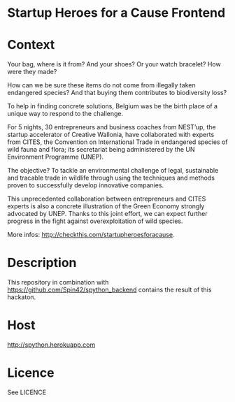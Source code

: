 Startup Heroes for a Cause Frontend
==========

# Context

Your bag, where is it from?
And your shoes? Or your watch bracelet? How were they made?

How can we be sure these items do not come from illegally taken endangered
species? And that buying them contributes to biodiversity loss?

To help in finding concrete solutions, Belgium was be the birth place of a unique way to respond to the challenge.

For 5 nights, 30 entrepreneurs and business coaches from NEST’up, the startup accelerator of Creative Wallonia, have collaborated with experts from CITES, the Convention on International Trade in endangered species of wild fauna and flora; its secretariat being administered by the UN Environment Programme (UNEP).

The objective? To tackle an environmental challenge of legal, sustainable and tracable trade in
wildlife through using the techniques and methods proven to successfully develop innovative companies.

This unprecedented collaboration between entrepreneurs and CITES experts is also a concrete illustration of the Green Economy strongly advocated by UNEP. Thanks to
this joint effort, we can expect further progress in the fight against overexploitation of wild species.

More infos: http://checkthis.com/startupheroesforacause.

# Description

This repository in combination with https://github.com/Spin42/spython_backend contains the result of this hackaton.

# Host

http://spython.herokuapp.com

# Licence

See LICENCE